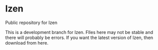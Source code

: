 # Izen
Public repository for Izen

This is a development branch for Izen. FIles here may not be stable and there will probably be errors. 
If you want the latest version of Izen, then download from here.
